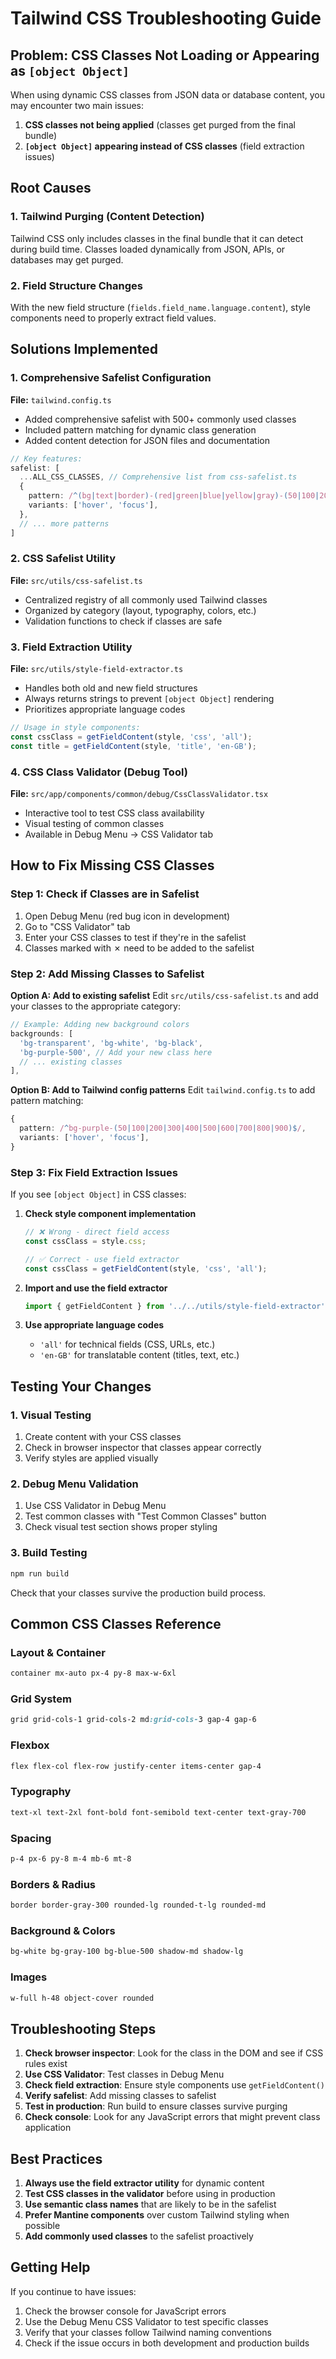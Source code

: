 # Tailwind CSS Troubleshooting Guide

## Problem: CSS Classes Not Loading or Appearing as `[object Object]`

When using dynamic CSS classes from JSON data or database content, you may encounter two main issues:

1. **CSS classes not being applied** (classes get purged from the final bundle)
2. **`[object Object]` appearing instead of CSS classes** (field extraction issues)

## Root Causes

### 1. Tailwind Purging (Content Detection)
Tailwind CSS only includes classes in the final bundle that it can detect during build time. Classes loaded dynamically from JSON, APIs, or databases may get purged.

### 2. Field Structure Changes
With the new field structure (`fields.field_name.language.content`), style components need to properly extract field values.

## Solutions Implemented

### 1. Comprehensive Safelist Configuration

**File:** `tailwind.config.ts`
- Added comprehensive safelist with 500+ commonly used classes
- Included pattern matching for dynamic class generation
- Added content detection for JSON files and documentation

```typescript
// Key features:
safelist: [
  ...ALL_CSS_CLASSES, // Comprehensive list from css-safelist.ts
  {
    pattern: /^(bg|text|border)-(red|green|blue|yellow|gray)-(50|100|200|300|400|500|600|700|800|900)$/,
    variants: ['hover', 'focus'],
  },
  // ... more patterns
]
```

### 2. CSS Safelist Utility

**File:** `src/utils/css-safelist.ts`
- Centralized registry of all commonly used Tailwind classes
- Organized by category (layout, typography, colors, etc.)
- Validation functions to check if classes are safe

### 3. Field Extraction Utility

**File:** `src/utils/style-field-extractor.ts`
- Handles both old and new field structures
- Always returns strings to prevent `[object Object]` rendering
- Prioritizes appropriate language codes

```typescript
// Usage in style components:
const cssClass = getFieldContent(style, 'css', 'all');
const title = getFieldContent(style, 'title', 'en-GB');
```

### 4. CSS Class Validator (Debug Tool)

**File:** `src/app/components/common/debug/CssClassValidator.tsx`
- Interactive tool to test CSS class availability
- Visual testing of common classes
- Available in Debug Menu → CSS Validator tab

## How to Fix Missing CSS Classes

### Step 1: Check if Classes are in Safelist
1. Open Debug Menu (red bug icon in development)
2. Go to "CSS Validator" tab
3. Enter your CSS classes to test if they're in the safelist
4. Classes marked with ✗ need to be added to the safelist

### Step 2: Add Missing Classes to Safelist

**Option A: Add to existing safelist**
Edit `src/utils/css-safelist.ts` and add your classes to the appropriate category:

```typescript
// Example: Adding new background colors
backgrounds: [
  'bg-transparent', 'bg-white', 'bg-black',
  'bg-purple-500', // Add your new class here
  // ... existing classes
],
```

**Option B: Add to Tailwind config patterns**
Edit `tailwind.config.ts` to add pattern matching:

```typescript
{
  pattern: /^bg-purple-(50|100|200|300|400|500|600|700|800|900)$/,
  variants: ['hover', 'focus'],
}
```

### Step 3: Fix Field Extraction Issues

If you see `[object Object]` in CSS classes:

1. **Check style component implementation**
   ```typescript
   // ❌ Wrong - direct field access
   const cssClass = style.css;
   
   // ✅ Correct - use field extractor
   const cssClass = getFieldContent(style, 'css', 'all');
   ```

2. **Import and use the field extractor**
   ```typescript
   import { getFieldContent } from '../../utils/style-field-extractor';
   ```

3. **Use appropriate language codes**
   - `'all'` for technical fields (CSS, URLs, etc.)
   - `'en-GB'` for translatable content (titles, text, etc.)

## Testing Your Changes

### 1. Visual Testing
1. Create content with your CSS classes
2. Check in browser inspector that classes appear correctly
3. Verify styles are applied visually

### 2. Debug Menu Validation
1. Use CSS Validator in Debug Menu
2. Test common classes with "Test Common Classes" button
3. Check visual test section shows proper styling

### 3. Build Testing
```bash
npm run build
```
Check that your classes survive the production build process.

## Common CSS Classes Reference

### Layout & Container
```css
container mx-auto px-4 py-8 max-w-6xl
```

### Grid System
```css
grid grid-cols-1 grid-cols-2 md:grid-cols-3 gap-4 gap-6
```

### Flexbox
```css
flex flex-col flex-row justify-center items-center gap-4
```

### Typography
```css
text-xl text-2xl font-bold font-semibold text-center text-gray-700
```

### Spacing
```css
p-4 px-6 py-8 m-4 mb-6 mt-8
```

### Borders & Radius
```css
border border-gray-300 rounded-lg rounded-t-lg rounded-md
```

### Background & Colors
```css
bg-white bg-gray-100 bg-blue-500 shadow-md shadow-lg
```

### Images
```css
w-full h-48 object-cover rounded
```

## Troubleshooting Steps

1. **Check browser inspector**: Look for the class in the DOM and see if CSS rules exist
2. **Use CSS Validator**: Test classes in Debug Menu
3. **Check field extraction**: Ensure style components use `getFieldContent()`
4. **Verify safelist**: Add missing classes to safelist
5. **Test in production**: Run build to ensure classes survive purging
6. **Check console**: Look for any JavaScript errors that might prevent class application

## Best Practices

1. **Always use the field extractor utility** for dynamic content
2. **Test CSS classes in the validator** before using in production
3. **Use semantic class names** that are likely to be in the safelist
4. **Prefer Mantine components** over custom Tailwind styling when possible
5. **Add commonly used classes** to the safelist proactively

## Getting Help

If you continue to have issues:
1. Check the browser console for JavaScript errors
2. Use the Debug Menu CSS Validator to test specific classes
3. Verify that your classes follow Tailwind naming conventions
4. Check if the issue occurs in both development and production builds 